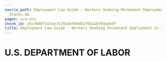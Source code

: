 ```yaml
---
source_path: Employment Law Guide - Workers Seeking Permanent Employment in the United
  States.md
pages: n/a-n/a
chunk_id: c6c704673a7ae7c291def84d81f05a2bf04a4e9f
title: Employment Law Guide - Workers Seeking Permanent Employment in the United States
---
```

# U.S. DEPARTMENT OF LABOR

